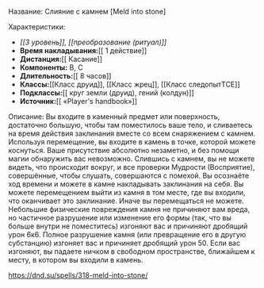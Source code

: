 Название: Слияние с камнем \[Meld into stone] 

Характеристики:
- *[[3 уровень]], [[преобразование (ритуал)]]*
- **Время накладывания:**[[ 1 действие]]
- **Дистанция:**[[ Касание]]
- **Компоненты:** В, С
- **Длительность:**[[ 8 часов]]
- **Классы:**[[Класс  друид]], [[Класс жрец]], [[Класс следопытTCE]]
- **Подклассы:**[[ круг земли (друид), гений (колдун)]]
- **Источник:**[[ «Player's handbook»]]

Описание:
Вы входите в каменный предмет или поверхность, достаточно большую, чтобы там поместилось ваше тело, и сливаетесь на время действия заклинания вместе со всем снаряжением с камнем. Используя перемещение, вы входите в камень в точке, которой можете коснуться. Ваше присутствие абсолютно незаметно, и без помощи магии обнаружить вас невозможно.
Слившись с камнем, вы не можете видеть, что происходит вокруг, и все проверки Мудрости (Восприятие), совершённые, чтобы слушать, совершаются с помехой. Вы осознаёте ход времени и можете в камне накладывать заклинания на себя. Вы можете перемещением выйти из камня в том месте, где вы входили, что оканчивает это заклинание. Иначе вы перемещаться не можете.
Небольшие физические повреждения камня не причиняют вам вреда, но частичное разрушение или изменение его формы (так, что вы больше внутри не поместитесь) изгоняют вас и причиняют дробящий урон 6к6. Полное разрушение камня (или превращение его в другую субстанцию) изгоняет вас и причиняет дробящий урон 50. Если вас изгоняют, вы падаете ничком в свободном пространстве, ближайшем к месту, в котором вы входили в камень.

https://dnd.su/spells/318-meld-into-stone/